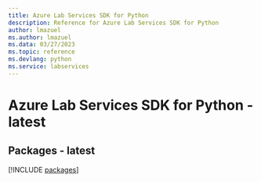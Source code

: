 ```yaml
---
title: Azure Lab Services SDK for Python
description: Reference for Azure Lab Services SDK for Python
author: lmazuel
ms.author: lmazuel
ms.data: 03/27/2023
ms.topic: reference
ms.devlang: python
ms.service: labservices
---
```

# Azure Lab Services SDK for Python - latest
## Packages - latest
[!INCLUDE [packages](lab-services-index.md)]